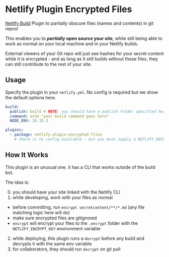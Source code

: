 # Netlify Plugin Encrypted Files

[Netlify Build](https://github.com/netlify/build) Plugin to partially obscure files (names and contents) in git repos!

This enables you to ***partially* open source your site**, while still being able to work as normal on your local machine and in your Netlify builds. 

External viewers of your Git repo will just see hashes for your secret content while it is encrypted - and as long as it still builds without these files, they can still contribute to the rest of your site.

## Usage

Specify the plugin in your `netlify.yml`. No config is required but we show the default options here.

```yml
build:
  publish: build # NOTE: you should have a publish folder specified here for this to work
  command: echo "your build command goes here"
  NODE_ENV: 10.15.3

plugins:
  - package: netlify-plugin-encrypted-files
    # there is no config available - but you must supply a NETLIFY_ENCRYPT_KEY env variable
```

## How It Works

This plugin is an unusual one. it has a CLI that works outside of the build bot.

The idea is:

0. you should have your site linked with the Netlify CLI
1. while developing, work with your files as normal

- before committing, run `encrypt secretcontent/**/*.md` (any file matching logic here will do)
- make sure encrypted files are gitignored
- `encrypt` will encrypt your files to the `.encrypt` folder with the `NETLIFY_ENCRYPT_KEY` environment variable

2. while deploying, this plugin runs a `decrypt` before any build and decrypts it with the same env variable
3. for collaborators, they should run `decrypt` on git pull
